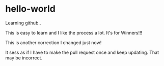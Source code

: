 # hello-world
Learning github..

This is easy to learn and I like the process a lot. It's for Winners!!!

This is another correction I changed just now!

It sess as if I have to make the pull request once and keep updating. That may be incorrect.
